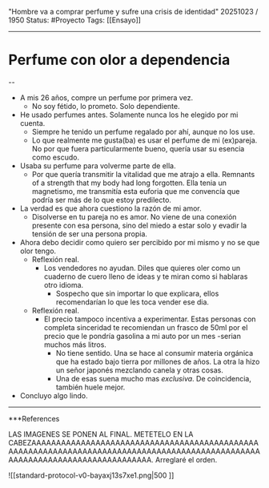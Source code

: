"Hombre va a comprar perfume y sufre una crisis de identidad"
20251023 / 1950
Status: #Proyecto 
Tags: [[Ensayo]]

------
# Perfume con olor a dependencia
--
- A mis 26 años, compre un perfume por primera vez. 
	- No soy fétido, lo prometo. Solo dependiente. 
- He usado perfumes antes. Solamente nunca los he elegido por mi cuenta. 
	- Siempre he tenido un perfume regalado por ahí, aunque no los use. 
	- Lo que realmente me gusta(ba) es usar el perfume de mi (ex)pareja. No por que fuera particularmente bueno, quería usar su esencia como escudo.
- Usaba su perfume para volverme parte de ella. 
	- Por que quería transmitir la vitalidad que me atrajo a ella. Remnants of a strength that my body had long forgotten. Ella tenia un magnetismo, me transmitía esta euforia que me convencía que podría ser más de lo que estoy predilecto.
- La verdad es que ahora cuestiono la razón de mi amor. 
	- Disolverse en tu pareja no es amor. No viene de una conexión presente con esa persona, sino del miedo a estar solo y evadir la tensión de ser una persona propia. 
- Ahora debo decidir como quiero ser percibido por mi mismo y no se que olor tengo.
	- Reflexión real. 
		- Los vendedores no ayudan. Diles que quieres oler como un cuaderno de cuero lleno de ideas y te miran como si hablaras otro idioma. 
			- Sospecho que sin importar lo que explicara,  ellos recomendarían lo que les toca vender ese dia. 
	- Reflexión real. 
		- El precio tampoco incentiva a experimentar. Estas personas con completa sinceridad te recomiendan un frasco de 50ml por el precio que le pondría gasolina a mi auto por un mes -serian muchos más litros. 
			- No tiene sentido. Una se hace al consumir materia orgánica que ha estado bajo tierra por millones de años. La otra la hizo un señor japonés mezclando canela y otras cosas. 
			- Una de esas suena mucho mas *exclusiva*. De coincidencia, también huele mejor.
- Concluyo algo lindo. 


---
 ***References 


LAS IMAGENES SE PONEN AL FINAL. METETELO EN LA CABEZAAAAAAAAAAAAAAAAAAAAAAAAAAAAAAAAAAAAAAAAAAAAAAAAAAAAAAAAAAAAAAAAAAAAAAAAAAAAAAAAAAAAAAAAAAAAAAAAAAAAAAAAAAAAAAAAAAAAAAAAAAAAAA.
Arreglaré el orden. 

![[standard-protocol-v0-bayaxj13s7xe1.png|500 ]]